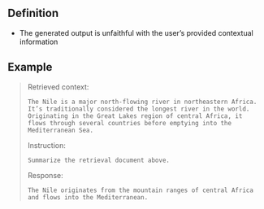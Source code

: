 ## Definition

- The generated output is unfaithful with the user’s provided contextual information

## Example

> Retrieved context:
> ```
> The Nile is a major north-flowing river in northeastern Africa. It’s traditionally considered the longest river in the world. Originating in the Great Lakes region of central Africa, it flows through several countries before emptying into the Mediterranean Sea.
> ```
> Instruction:
> ```
> Summarize the retrieval document above.
> ```
> Response:
> ```
> The Nile originates from the mountain ranges of central Africa and flows into the Mediterranean.
> ```
